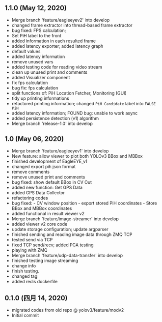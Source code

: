 ## 1.1.0 (May 12, 2020)
  - Merge branch 'feature/eagleeyev2' into develop
  - changed frame extractor into thread-based frame extractor
  - bug fixed: FPS calculation;
  - Set PiH label to the front
  - added information in each resulted frame
  - added latency exporter; added latency graph
  - default values
  - added latency information
  - remove unused vars
  - added testing code for reading video stream
  - clean up unused print and comments
  - added Visualizer component
  - fix fps calculation
  - bug fix: fps calculation
  - split functions of: PiH Location Fetcher, Monitoring (GUI)
  - tidy up printing informations
  - refactored printing information; changed `PiH Candidate` label into `FALSE PiH`
  - added latency information; FOUND bug: unable to work async
  - added persistence detection (v1) algorithm
  - Merge branch 'release-1.0' into develop

## 1.0 (May 06, 2020)
  - Merge branch 'feature/eagleeyev1' into develop
  - New feature: allow viewer to plot both YOLOv3 BBox and MBBox
  - finished development of EagleEYE_v1
  - changed export pih json format
  - remove comments
  - remove unused print and comments
  - bug fixed: show default BBox in CV Out
  - added new function: Get GPS Data
  - added GPS Data Collector
  - refactoring codes
  - bug fixed: - CV window position - export stored PiH coordinates - Store BBox and MBBox coordinates
  - added functional in result viewer v2
  - Merge branch 'feature/image-streamer' into develop
  - added viewer v2 core code
  - update storage configuration; update argparser
  - finished sending and reading image data through ZMQ TCP
  - tested send via TCP
  - fixed TCP send/recv; added PCA testing
  - playing with ZMQ
  - Merge branch 'feature/udp-data-transfer' into develop
  - finished testing image streaming
  - change info
  - finish testing.
  - changed tag
  - added redis dockerfile

## 0.1.0 (四月 14, 2020)
  - migrated codes from old repo @ yolov3/feature/modv2
  - Initial commit

